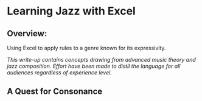 # Learning Jazz with Excel

## Overview:
Using Excel to apply rules to a genre known for its expressivity.

_This write-up contains concepts drawing from advanced music theory and jazz composition. Effort have been made to distil the language for all audiences regardless of experience level._

## A Quest for Consonance